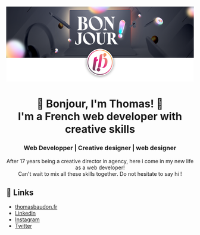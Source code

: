 <p align="center">
  <img src="./img/bandeau-home.png" alt="Hi, I'm Thomas! 👋 I'm a French web developper with creative skills">
</p>

<h1 align="center"> 👋 Bonjour, I'm Thomas! 👋<br> I'm a French web developer with creative skills </h1>
<h3 align="center"> Web Developper | Creative designer | web designer</h3>

<p align="center"> After 17 years being a creative director in agency, here i come in my new life as a web developer! <br>
Can't wait to mix all these skills together. Do not hesitate to say hi !</p>

## :link: Links

- [thomasbaudon.fr](https://www.thomasbaudon.fr/)
- [Linkedin](https://www.linkedin.com/in/thomas-baudon-985323a6/)
- [Instagram](https://www.instagram.com/__toma_b/?hl=fr)
- [Twitter](https://twitter.com/tbaudon)
